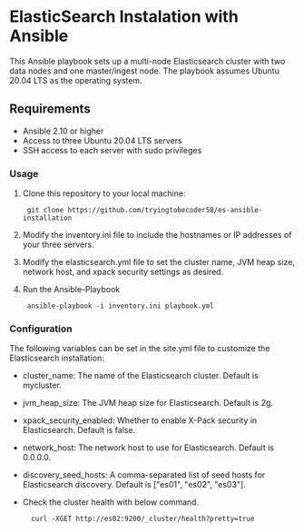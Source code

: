 # ElasticSearch Instalation with Ansible

This Ansible playbook sets up a multi-node Elasticsearch cluster with two data nodes and one master/ingest node. The playbook assumes Ubuntu 20.04 LTS as the operating system.

## Requirements
- Ansible 2.10 or higher
- Access to three Ubuntu 20.04 LTS servers
- SSH access to each server with sudo privileges

### Usage

1. Clone this repository to your local machine:

		git clone https://github.com/tryingtobecoder58/es-ansible-installation

2. Modify the inventory.ini file to include the hostnames or IP addresses of your three servers.

3. Modify the elasticsearch.yml file to set the cluster name, JVM heap size, network host, and xpack security settings as desired.

4. Run the Ansible-Playbook
	
		ansible-playbook -i inventory.ini playbook.yml


### Configuration

The following variables can be set in the site.yml file to customize the Elasticsearch installation:

- cluster_name: The name of the Elasticsearch cluster. Default is mycluster.
- jvm_heap_size: The JVM heap size for Elasticsearch. Default is 2g.
- xpack_security_enabled: Whether to enable X-Pack security in Elasticsearch. Default is false.
- network_host: The network host to use for Elasticsearch. Default is 0.0.0.0.
- discovery_seed_hosts: A comma-separated list of seed hosts for Elasticsearch discovery. Default is ["es01", "es02", "es03"].
- Check the cluster health with below command.
		
		curl -XGET http://es02:9200/_cluster/health?pretty=true

